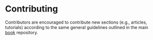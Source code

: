 # Contributing

Contributors are encouraged to contribute new sections (e.g., articles,
tutorials) according to the same general guidelines outlined in the main
[book](https://github.com/SystemsApproach/book/blob/master/CONTRIBUTING.md)
repository.
